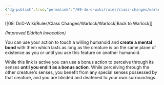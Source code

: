 ```yaml
---
{"dg-publish":true,"permalink":"/09-dn-d-wiki/rules/class-changes/warlock/eldritch-invokations/gaze-of-two-minds/","tags":["invocation","warlock"]}
---
```


[[09. DnD-Wiki/Rules/Class Changes/Warlock/Warlock\|Back to Warlock]]

*(Improved Eldritch Invocation)*

You can use your action to touch a willing humanoid and **create a mental bond** with them which lasts as long as the creature is on the same plane of existence as you or until you use this feature on another humanoid. 

While this link is active you can use a bonus action to perceive through its senses **until you end it as a bonus action**. While perceiving through the other creature's senses, you benefit from any special senses possessed by that creature, and you are blinded and deafened to your own surroundings.